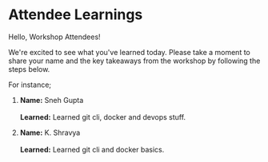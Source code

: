 # Attendee Learnings

Hello, Workshop Attendees!

We're excited to see what you've learned today. Please take a moment to share your name and the key takeaways from the workshop by following the steps below.

For instance; 
1. **Name:** Sneh Gupta <br>          
   **Learned:** Learned git cli, docker and devops stuff.

1. **Name:** K. Shravya <br>          
   **Learned:** Learned git cli and docker basics.
